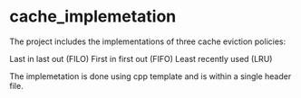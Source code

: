 # cache_implemetation
The project includes the implementations of three cache eviction policies:

Last in last out (FILO)
First in first out (FIFO)
Least recently used (LRU)

The implemetation is done using cpp template and is within a single header file.
